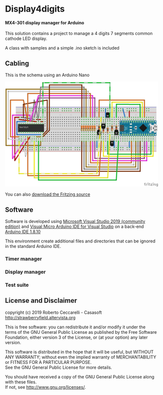 # Display4digits
#### MX4-301 display manager for Arduino

This solution contains a project to manage a 4 digits 7 segments common cathode LED display.

A class with samples and a simple .ino sketch is included

## Cabling

This is the schema using an Arduino Nano

![](Schematics/BaseDisplay_bb.jpg)

You can also [download the Fritzing source](Schematics/BaseDisplay.fzz)

## Software

Software is developed using [Microsoft Visual Studio 2019 (community edition)](https://visualstudio.microsoft.com/it/vs/)
and [Visual Micro Arduino IDE for Visual Studio](https://www.visualmicro.com/) on
a back-end [Arduino IDE 1.8.10](https://www.arduino.cc/en/Main/Software)

This environment create additional files and directories that can be ignored in the standard Arduino IDE.

### Timer manager

### Display manager

### Test suite


## License and Disclaimer

copyright (c) 2019 Roberto Ceccarelli - Casasoft  
http://strawberryfield.altervista.org 
 
This is free software: 
you can redistribute it and/or modify it
under the terms of the GNU General Public License as published by
the Free Software Foundation, either version 3 of the License, or
(at your option) any later version.

This software is distributed in the hope that it will be useful,
but WITHOUT ANY WARRANTY; without even the implied warranty of
MERCHANTABILITY or FITNESS FOR A PARTICULAR PURPOSE.  
See the GNU General Public License for more details.

You should have received a copy of the GNU General Public License
along with these files.  
If not, see <http://www.gnu.org/licenses/>.